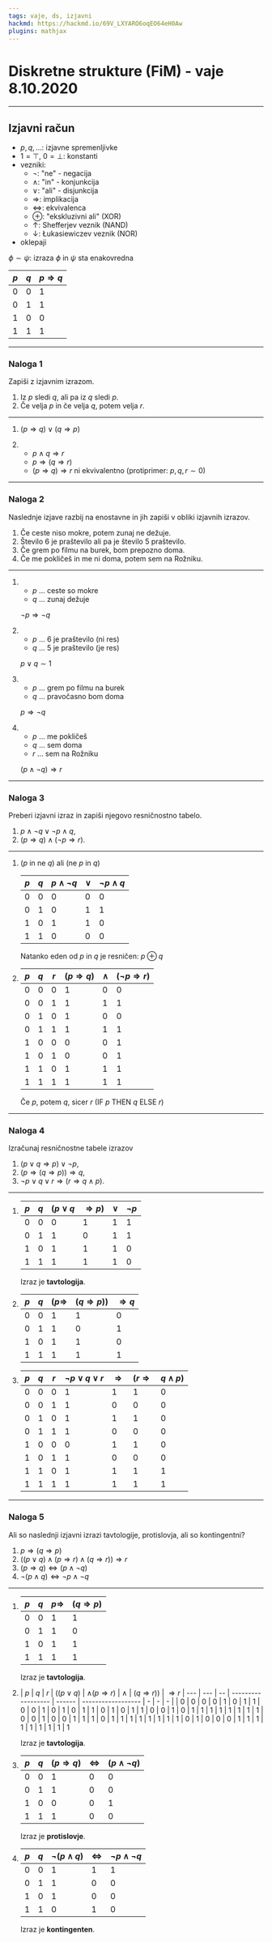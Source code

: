 ```yaml
---
tags: vaje, ds, izjavni
hackmd: https://hackmd.io/69V_LXYARO6oqEO64eH0Aw
plugins: mathjax
---
```

# Diskretne strukture (FiM) - vaje 8.10.2020

---

## Izjavni račun

* $p, q, \dots$: izjavne spremenljivke
* $1 = \top$, $0 = \bot$: konstanti
* vezniki:
    - $\lnot$: "ne" - negacija
    - $\land$: "in" - konjunkcija
    - $\lor$: "ali" - disjunkcija
    - $\Rightarrow$: implikacija
    - $\Leftrightarrow$: ekvivalenca
    - $\oplus$: "ekskluzivni ali" (XOR)
    - $\uparrow$: Shefferjev veznik (NAND)
    - $\downarrow$: Łukasiewiczev veznik (NOR)
* oklepaji

$\phi \sim \psi$: izraza $\phi$ in $\psi$ sta enakovredna

| $p$ | $q$ | $p \Rightarrow q$ |
| --- | --- | ----------------- |
| 0 | 0 | 1 |
| 0 | 1 | 1 |
| 1 | 0 | 0 |
| 1 | 1 | 1 |

---

### Naloga 1

Zapiši z izjavnim izrazom.

1. Iz $p$ sledi $q$, ali pa iz $q$ sledi $p$.
2. Če velja $p$ in če velja $q$, potem velja $r$.

----

1. $(p \Rightarrow q) \lor (q \Rightarrow p)$

2. * $p \land q \Rightarrow r$
   * $p \Rightarrow (q \Rightarrow r)$
   * $(p \Rightarrow q) \Rightarrow r$ ni ekvivalentno (protiprimer: $p, q, r \sim 0$)

---

### Naloga 2

Naslednje izjave razbij na enostavne in jih zapiši v obliki izjavnih izrazov.

1. Če ceste niso mokre, potem zunaj ne dežuje.
2. Število 6 je praštevilo ali pa je število 5 praštevilo.
3. Če grem po filmu na burek, bom prepozno doma.
4. Če me pokličeš in me ni doma, potem sem na Rožniku.

----

1. * $p$ ... ceste so mokre
   * $q$ ... zunaj dežuje

   $\lnot p \Rightarrow \lnot q$

2. * $p$ ... 6 je praštevilo (ni res)
   * $q$ ... 5 je praštevilo (je res)

   $p \lor q \sim 1$

3. * $p$ ... grem po filmu na burek
   * $q$ ... pravočasno bom doma

   $p \Rightarrow \lnot q$

4. * $p$ ... me pokličeš
   * $q$ ... sem doma
   * $r$ ... sem na Rožniku

   $(p \land \lnot q) \Rightarrow r$

---

### Naloga 3

Preberi izjavni izraz in zapiši njegovo resničnostno tabelo.

1. $p \wedge \lnot q \vee \lnot p \wedge q$,
2. $(p \Rightarrow q) \wedge (\lnot p \Rightarrow r)$.

----

1. ($p$ in ne $q$) ali (ne $p$ in $q$)

   | $p$ | $q$ | $p \wedge \lnot q$ | $\lor$ | $\lnot p \wedge q$ |
   | --- | --- | ------------------ | ------ | ------------------ |
   | 0 | 0 | 0 | 0 | 0
   | 0 | 1 | 0 | 1 | 1
   | 1 | 0 | 1 | 1 | 0
   | 1 | 1 | 0 | 0 | 0

   Natanko eden od $p$ in $q$ je resničen: $p \oplus q$

2. | $p$ | $q$ | $r$ | $(p \Rightarrow q)$ | $\land$ | $(\lnot p \Rightarrow r)$ |
   | --- | --- | -- | ------------------ | ------ | ------------------ |
   | 0 | 0 | 0 | 1 | 0 | 0
   | 0 | 0 | 1 | 1 | 1 | 1
   | 0 | 1 | 0 | 1 | 0 | 0
   | 0 | 1 | 1 | 1 | 1 | 1
   | 1 | 0 | 0 | 0 | 0 | 1
   | 1 | 0 | 1 | 0 | 0 | 1
   | 1 | 1 | 0 | 1 | 1 | 1
   | 1 | 1 | 1 | 1 | 1 | 1

   Če $p$, potem $q$, sicer $r$ (IF $p$ THEN $q$ ELSE $r$)

---

### Naloga 4

Izračunaj resničnostne tabele izrazov

1. $(p \vee q \Rightarrow p) \vee \lnot p$,
2. $(p \Rightarrow (q \Rightarrow p)) \Rightarrow q$,
3. $\lnot{}p\lor{}q\lor{}r\Rightarrow{}(r\Rightarrow{}q\land{}p)$.

----

1. | $p$ | $q$ | $(p \lor q$ | $\Rightarrow p)$ | $\lor$ | $\lnot p$ |
   | --- | --- | ----------- | ------- | ------ | ------------------ |
   | 0 | 0 | 0 | 1 | 1 | 1
   | 0 | 1 | 1 | 0 | 1 | 1
   | 1 | 0 | 1 | 1 | 1 | 0
   | 1 | 1 | 1 | 1 | 1 | 0

   Izraz je **tavtologija**.

2. | $p$ | $q$ | $(p \Rightarrow$ | $(q \Rightarrow p))$ | $\Rightarrow q$ |
   | --- | --- | ----------- | ------------- | ------------------ |
   | 0 | 0 | 1 | 1 | 0
   | 0 | 1 | 1 | 0 | 1
   | 1 | 0 | 1 | 1 | 0
   | 1 | 1 | 1 | 1 | 1

3. | $p$ | $q$ | $r$ | $\lnot{}p\lor{}q\lor{}r$ | $\Rightarrow{}$ | $(r\Rightarrow{}$ | $q\land{}p)$ |
   | --- | --- | -- | ------------------ | ------ | ------------------ | - |
   | 0 | 0 | 0 | 1 | 1 | 1 | 0
   | 0 | 0 | 1 | 1 | 0 | 0 | 0
   | 0 | 1 | 0 | 1 | 1 | 1 | 0
   | 0 | 1 | 1 | 1 | 0 | 0 | 0
   | 1 | 0 | 0 | 0 | 1 | 1 | 0
   | 1 | 0 | 1 | 1 | 0 | 0 | 0
   | 1 | 1 | 0 | 1 | 1 | 1 | 1
   | 1 | 1 | 1 | 1 | 1 | 1 | 1

---

### Naloga 5

Ali so naslednji izjavni izrazi tavtologije, protislovja, ali so kontingentni?

1. $p\Rightarrow(q\Rightarrow p)$
2. $((p\vee q)\wedge(p\Rightarrow r)\wedge(q\Rightarrow r))\Rightarrow r$
3. $(p\Rightarrow q)\iff (p\wedge\lnot q)$
4. $\lnot(p\wedge q)\iff \lnot p\wedge\lnot q$

----

1. | $p$ | $q$ | $p\Rightarrow$ | $(q\Rightarrow p)$ |
   | --- | --- | -------------- | ------------------ |
   | 0 | 0 | 1 | 1
   | 0 | 1 | 1 | 0
   | 1 | 0 | 1 | 1
   | 1 | 1 | 1 | 1

   Izraz je **tavtologija**.

2. | $p$ | $q$ | $r$ | $((p\vee q)$ | $\wedge(p\Rightarrow r)$ | $\wedge$ | $(q\Rightarrow r))$ | $\Rightarrow r$
   | --- | --- | -- | ------------------ | ------ | ------------------ | - | - | - |
   | 0 | 0 | 0 | 0 | 1 | 0 | 1 | 1
   | 0 | 0 | 1 | 0 | 1 | 0 | 1 | 1
   | 0 | 1 | 0 | 1 | 1 | 0 | 0 | 1
   | 0 | 1 | 1 | 1 | 1 | 1 | 1 | 1
   | 1 | 0 | 0 | 1 | 0 | 0 | 1 | 1
   | 1 | 0 | 1 | 1 | 1 | 1 | 1 | 1
   | 1 | 1 | 0 | 1 | 0 | 0 | 0 | 1
   | 1 | 1 | 1 | 1 | 1 | 1 | 1 | 1

   Izraz je **tavtologija**.

3. | $p$ | $q$ | $(p\Rightarrow q)$ | $\iff$ | $(p\wedge\lnot q)$ |
   | --- | --- | -------------- | - | ------------------ |
   | 0 | 0 | 1 | 0 | 0
   | 0 | 1 | 1 | 0 | 0
   | 1 | 0 | 0 | 0 | 1
   | 1 | 1 | 1 | 0 | 0

   Izraz je **protislovje**.

4. | $p$ | $q$ | $\lnot(p\wedge q)$ | $\iff$ | $\lnot p\wedge\lnot q$ |
   | --- | --- | -------------- | - | ------------------ |
   | 0 | 0 | 1 | 1 | 1
   | 0 | 1 | 1 | 0 | 0
   | 1 | 0 | 1 | 0 | 0
   | 1 | 1 | 0 | 1 | 0

   Izraz je **kontingenten**.
